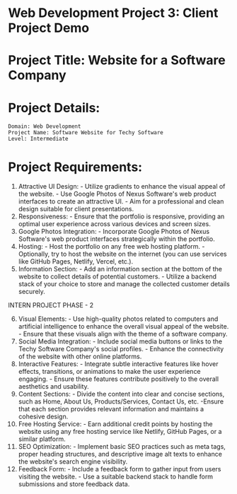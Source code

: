 # Web Development Project 3: Client Project Demo
# Project Title: Website for a Software Company
# Project Details:
    Domain: Web Development
    Project Name: Software Website for Techy Software
    Level: Intermediate
# Project Requirements:
  1. Attractive UI Design:
    - Utilize gradients to enhance the visual appeal of the website.
    - Use Google Photos of Nexus Software's web product interfaces to create an
    attractive UI.
    - Aim for a professional and clean design suitable for client presentations.
  2. Responsiveness:
    - Ensure that the portfolio is responsive, providing an optimal user experience
    across various devices and screen sizes.
  3. Google Photos Integration:
    - Incorporate Google Photos of Nexus Software's web product interfaces
    strategically within the portfolio.
  4. Hosting:
    - Host the portfolio on any free web hosting platform.
    - Optionally, try to host the website on the internet (you can use services like
    GitHub Pages, Netlify, Vercel, etc.).
  5. Information Section:
    - Add an information section at the bottom of the website to collect details of
    potential customers.
    - Utilize a backend stack of your choice to store and manage the collected
    customer details securely.

INTERN PROJECT PHASE - 2

  6. Visual Elements:
    - Use high-quality photos related to computers and artificial intelligence to
    enhance the overall visual appeal of the website.
    - Ensure that these visuals align with the theme of a software company.
  7. Social Media Integration:
    - Include social media buttons or links to the Techy Software Company's social
    profiles.
    - Enhance the connectivity of the website with other online platforms.
  8. Interactive Features:
    - Integrate subtle interactive features like hover effects, transitions, or
    animations to make the user experience engaging.
    - Ensure these features contribute positively to the overall aesthetics and
    usability.
  9. Content Sections:
    - Divide the content into clear and concise sections, such as Home, About Us,
    Products/Services, Contact Us, etc.
    -Ensure that each section provides relevant information and maintains a
    cohesive design.
  10. Free Hosting Service:
    - Earn additional credit points by hosting the website using any free hosting
    service like Netlify, GitHub Pages, or a similar platform.
  11. SEO Optimization:
    - Implement basic SEO practices such as meta tags, proper heading structures,
    and descriptive image alt texts to enhance the website's search engine visibility.
  12. Feedback Form:
    - Include a feedback form to gather input from users visiting the website.
    - Use a suitable backend stack to handle form submissions and store feedback
    data.
